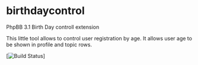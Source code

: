 birthdaycontrol
===============

PhpBB 3.1 Birth Day controll extension

This little tool allows to control user registration by age. It allows user age to be shown in profile and topic rows.

[![Build Status](https://travis-ci.org/lucifer4o/birthdaycontrol.svg?branch=master)]